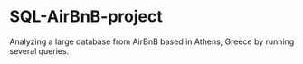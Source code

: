 # SQL-AirBnB-project
Analyzing a large database from AirBnB based in Athens, Greece by running several queries. 
